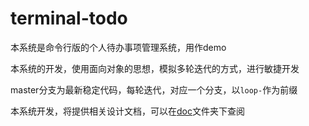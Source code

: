 # terminal-todo

本系统是命令行版的个人待办事项管理系统，用作demo

本系统的开发，使用面向对象的思想，模拟多轮迭代的方式，进行敏捷开发

master分支为最新稳定代码，每轮迭代，对应一个分支，以`loop-`作为前缀

本系统开发，将提供相关设计文档，可以在[doc](./doc)文件夹下查阅